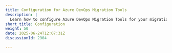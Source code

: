 ```yaml
---
title: Configuration for Azure DevOps Migration Tools
description: |
  Learn how to configure Azure DevOps Migration Tools for your migration projects. This guide covers the main configuration schema, component schemas, and usage examples.
short_title: Configuration
weight: 50
date: 2025-06-24T12:07:31Z
discussionId: 2904

---
```


